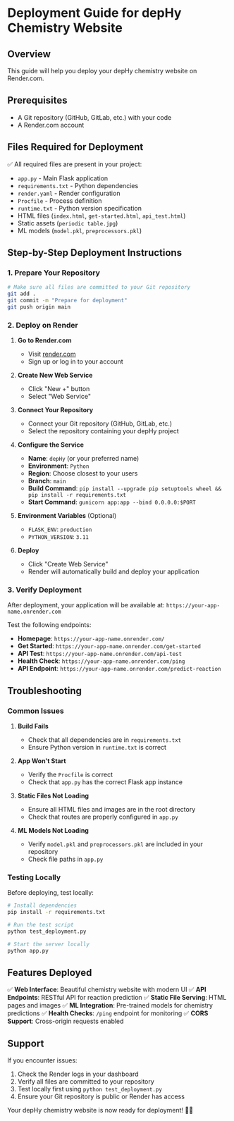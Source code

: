 # Deployment Guide for depHy Chemistry Website

## Overview
This guide will help you deploy your depHy chemistry website on Render.com.

## Prerequisites
- A Git repository (GitHub, GitLab, etc.) with your code
- A Render.com account

## Files Required for Deployment
✅ All required files are present in your project:
- `app.py` - Main Flask application
- `requirements.txt` - Python dependencies
- `render.yaml` - Render configuration
- `Procfile` - Process definition
- `runtime.txt` - Python version specification
- HTML files (`index.html`, `get-started.html`, `api_test.html`)
- Static assets (`periodic table.jpg`)
- ML models (`model.pkl`, `preprocessors.pkl`)

## Step-by-Step Deployment Instructions

### 1. Prepare Your Repository
```bash
# Make sure all files are committed to your Git repository
git add .
git commit -m "Prepare for deployment"
git push origin main
```

### 2. Deploy on Render

1. **Go to Render.com**
   - Visit [render.com](https://render.com)
   - Sign up or log in to your account

2. **Create New Web Service**
   - Click "New +" button
   - Select "Web Service"

3. **Connect Your Repository**
   - Connect your Git repository (GitHub, GitLab, etc.)
   - Select the repository containing your depHy project

4. **Configure the Service**
   - **Name**: `depHy` (or your preferred name)
   - **Environment**: `Python`
   - **Region**: Choose closest to your users
   - **Branch**: `main`
   - **Build Command**: `pip install --upgrade pip setuptools wheel && pip install -r requirements.txt`
   - **Start Command**: `gunicorn app:app --bind 0.0.0.0:$PORT`

5. **Environment Variables** (Optional)
   - `FLASK_ENV`: `production`
   - `PYTHON_VERSION`: `3.11`

6. **Deploy**
   - Click "Create Web Service"
   - Render will automatically build and deploy your application

### 3. Verify Deployment

After deployment, your application will be available at:
`https://your-app-name.onrender.com`

Test the following endpoints:
- **Homepage**: `https://your-app-name.onrender.com/`
- **Get Started**: `https://your-app-name.onrender.com/get-started`
- **API Test**: `https://your-app-name.onrender.com/api-test`
- **Health Check**: `https://your-app-name.onrender.com/ping`
- **API Endpoint**: `https://your-app-name.onrender.com/predict-reaction`

## Troubleshooting

### Common Issues

1. **Build Fails**
   - Check that all dependencies are in `requirements.txt`
   - Ensure Python version in `runtime.txt` is correct

2. **App Won't Start**
   - Verify the `Procfile` is correct
   - Check that `app.py` has the correct Flask app instance

3. **Static Files Not Loading**
   - Ensure all HTML files and images are in the root directory
   - Check that routes are properly configured in `app.py`

4. **ML Models Not Loading**
   - Verify `model.pkl` and `preprocessors.pkl` are included in your repository
   - Check file paths in `app.py`

### Testing Locally

Before deploying, test locally:
```bash
# Install dependencies
pip install -r requirements.txt

# Run the test script
python test_deployment.py

# Start the server locally
python app.py
```

## Features Deployed

✅ **Web Interface**: Beautiful chemistry website with modern UI
✅ **API Endpoints**: RESTful API for reaction prediction
✅ **Static File Serving**: HTML pages and images
✅ **ML Integration**: Pre-trained models for chemistry predictions
✅ **Health Checks**: `/ping` endpoint for monitoring
✅ **CORS Support**: Cross-origin requests enabled

## Support

If you encounter issues:
1. Check the Render logs in your dashboard
2. Verify all files are committed to your repository
3. Test locally first using `python test_deployment.py`
4. Ensure your Git repository is public or Render has access

Your depHy chemistry website is now ready for deployment! 🧪✨ 